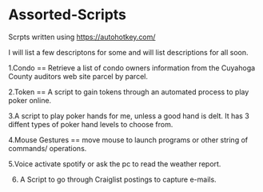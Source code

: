 # Assorted-Scripts
Scrpts written using https://autohotkey.com/

I will list a few descriptons for some and will list descriptions for all soon.

1.Condo == Retrieve a list of condo owners information from the Cuyahoga County auditors web site parcel by parcel.

2.Token == A script to gain tokens through an automated process to play poker online.


3.A script to play poker hands for me, unless a good hand is delt. It has 3 diffent types of poker hand levels to choose from.


4.Mouse Gestures == move mouse to launch programs or  other string of commands/ operations.


5.Voice activate spotify or ask the pc to read the weather report.



6. A Script to go through Craiglist postings to capture e-mails.
